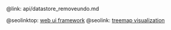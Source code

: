@link: api/datastore_removeundo.md

@seolinktop: [web ui framework](https://webix.com)
@seolink: [treemap visualization](https://webix.com/widget/treemap/)